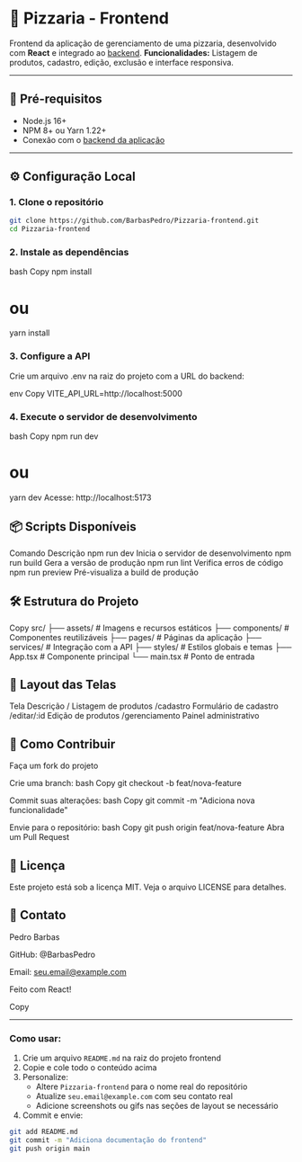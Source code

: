 # 🍕 Pizzaria - Frontend

Frontend da aplicação de gerenciamento de uma pizzaria, desenvolvido com **React** e integrado ao [backend](https://github.com/BarbasPedro/Pizzaria-backend).
**Funcionalidades:** Listagem de produtos, cadastro, edição, exclusão e interface responsiva.

---

## 🚀 Pré-requisitos

- Node.js 16+
- NPM 8+ ou Yarn 1.22+
- Conexão com o [backend da aplicação](https://github.com/BarbasPedro/Pizzaria-backend)

---

## ⚙️ Configuração Local

### 1. Clone o repositório
```bash
git clone https://github.com/BarbasPedro/Pizzaria-frontend.git
cd Pizzaria-frontend
```

### 2. Instale as dependências
bash
Copy
npm install
# ou
yarn install

### 3. Configure a API
Crie um arquivo .env na raiz do projeto com a URL do backend:

env
Copy
VITE_API_URL=http://localhost:5000

### 4. Execute o servidor de desenvolvimento
bash
Copy
npm run dev
# ou
yarn dev
Acesse: http://localhost:5173

## 📦 Scripts Disponíveis
Comando	Descrição
npm run dev	Inicia o servidor de desenvolvimento
npm run build	Gera a versão de produção
npm run lint	Verifica erros de código
npm run preview	Pré-visualiza a build de produção

## 🛠 Estrutura do Projeto
Copy
src/
├── assets/           # Imagens e recursos estáticos
├── components/       # Componentes reutilizáveis
├── pages/            # Páginas da aplicação
├── services/         # Integração com a API
├── styles/           # Estilos globais e temas
├── App.tsx           # Componente principal
└── main.tsx          # Ponto de entrada

## 🎨 Layout das Telas
Tela	Descrição
/	Listagem de produtos
/cadastro	Formulário de cadastro
/editar/:id	Edição de produtos
/gerenciamento	Painel administrativo

## 🤝 Como Contribuir
Faça um fork do projeto

Crie uma branch:
bash
Copy
git checkout -b feat/nova-feature

Commit suas alterações:
bash
Copy
git commit -m "Adiciona nova funcionalidade"

Envie para o repositório:
bash
Copy
git push origin feat/nova-feature
Abra um Pull Request

## 📄 Licença
Este projeto está sob a licença MIT. Veja o arquivo LICENSE para detalhes.

## 📧 Contato
Pedro Barbas

GitHub: @BarbasPedro

Email: seu.email@example.com

Feito com React!

Copy

---

### Como usar:
1. Crie um arquivo `README.md` na raiz do projeto frontend
2. Copie e cole todo o conteúdo acima
3. Personalize:
   - Altere `Pizzaria-frontend` para o nome real do repositório
   - Atualize `seu.email@example.com` com seu contato real
   - Adicione screenshots ou gifs nas seções de layout se necessário
4. Commit e envie:
```bash
git add README.md
git commit -m "Adiciona documentação do frontend"
git push origin main
```
